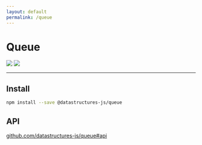 ```yaml
---
layout: default
permalink: /queue
---
```


# Queue
<div class="ds-badges">
  <img src="https://img.shields.io/npm/v/@datastructures-js/queue.svg"/>
  <img src="https://img.shields.io/npm/dm/@datastructures-js/queue.svg"/>
</div>
<hr />

## Install
```sh
npm install --save @datastructures-js/queue
```

## API
<a href="https://github.com/datastructures-js/queue#api">github.com/datastructures-js/queue#api</a>
<br /><br />
